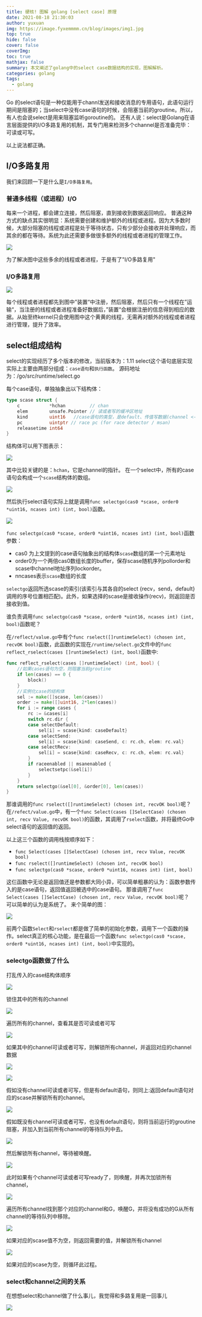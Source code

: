 ```yaml
---
title: 硬核! 图解 golang [select case] 原理
date: 2021-08-18 21:30:03
author: yuxuan
img: https://image.fyxemmmm.cn/blog/images/img1.jpg
top: true
hide: false
cover: false
coverImg: 
toc: true
mathjax: false
summary: 本文阐述了golang中的select case数据结构的实现，图解解析。
categories: golang
tags:
  - golang
---
```


Go 的select语句是一种仅能用于channl发送和接收消息的专用语句，此语句运行期间是阻塞的；当select中没有case语句的时候，会阻塞当前的groutine。所以，有人也会说select是用来阻塞监听goroutine的。
 还有人说：select是Golang在语言层面提供的I/O多路复用的机制，其专门用来检测多个channel是否准备完毕：可读或可写。

以上说法都正确。



## I/O多路复用

我们来回顾一下是什么是`I/O多路复用`。

### 普通多线程（或进程）I/O

每来一个进程，都会建立连接，然后阻塞，直到接收到数据返回响应。
 普通这种方式的缺点其实很明显：系统需要创建和维护额外的线程或进程。因为大多数时候，大部分阻塞的线程或进程是处于等待状态，只有少部分会接收并处理响应，而其余的都在等待。系统为此还需要多做很多额外的线程或者进程的管理工作。

![](https://image.fyxemmmm.cn/blog/images/%E8%B5%84%E6%BA%90/select1.webp)

为了解决图中这些多余的线程或者进程，于是有了"I/O多路复用"

### I/O多路复用

![](https://image.fyxemmmm.cn/blog/images/%E8%B5%84%E6%BA%90/select2.webp)

每个线程或者进程都先到图中”装置“中注册，然后阻塞，然后只有一个线程在”运输“，当注册的线程或者进程准备好数据后，”装置“会根据注册的信息得到相应的数据。从始至终kernel只会使用图中这个黄黄的线程，无需再对额外的线程或者进程进行管理，提升了效率。

## select组成结构

select的实现经历了多个版本的修改，当前版本为：1.11
 select这个语句底层实现实际上主要由两部分组成：`case语句`和`执行函数`。
 源码地址为：/go/src/runtime/select.go

每个case语句，单独抽象出以下结构体：



```go
type scase struct {
    c           *hchan         // chan
    elem        unsafe.Pointer // 读或者写的缓冲区地址
    kind        uint16   //case语句的类型，是default、传值写数据(channel <-) 还是  取值读数据(<- channel)
    pc          uintptr // race pc (for race detector / msan)
    releasetime int64
}
```

结构体可以用下图表示：



![](https://image.fyxemmmm.cn/blog/images/%E8%B5%84%E6%BA%90/select3.webp)



 其中比较关键的是：`hchan`，它是channel的指针。
 在一个select中，所有的case语句会构成一个`scase`结构体的数组。



![](https://image.fyxemmmm.cn/blog/images/%E8%B5%84%E6%BA%90/select4.webp)



然后执行select语句实际上就是调用`func selectgo(cas0 *scase, order0 *uint16, ncases int) (int, bool)`函数。

![](https://image.fyxemmmm.cn/blog/images/%E8%B5%84%E6%BA%90/select5.webp)



`func selectgo(cas0 *scase, order0 *uint16, ncases int) (int, bool)`函数参数：

- cas0 为上文提到的case语句抽象出的结构体`scase`数组的第一个元素地址
- order0为一个两倍cas0数组长度的buffer，保存scase随机序列pollorder和scase中channel地址序列lockorder。
- nncases表示`scase`数组的长度

`selectgo`返回所选scase的索引(该索引与其各自的select {recv，send，default}调用的序号位置相匹配)。此外，如果选择的scase是接收操作(recv)，则返回是否接收到值。

谁负责调用`func selectgo(cas0 *scase, order0 *uint16, ncases int) (int, bool)`函数呢？

在`/reflect/value.go`中有个`func rselect([]runtimeSelect) (chosen int, recvOK bool)`函数，此函数的实现在`/runtime/select.go`文件中的`func reflect_rselect(cases []runtimeSelect) (int, bool)`函数中:



```go
func reflect_rselect(cases []runtimeSelect) (int, bool) { 
    //如果cases语句为空，则阻塞当前groutine
    if len(cases) == 0 {
        block()
    }
    //实例化case的结构体
    sel := make([]scase, len(cases))
    order := make([]uint16, 2*len(cases))
    for i := range cases {
        rc := &cases[i]
        switch rc.dir {
        case selectDefault:
            sel[i] = scase{kind: caseDefault}
        case selectSend:
            sel[i] = scase{kind: caseSend, c: rc.ch, elem: rc.val}
        case selectRecv:
            sel[i] = scase{kind: caseRecv, c: rc.ch, elem: rc.val}
        }
        if raceenabled || msanenabled {
            selectsetpc(&sel[i])
        }
    }
    return selectgo(&sel[0], &order[0], len(cases))
}
```

那谁调用的`func rselect([]runtimeSelect) (chosen int, recvOK bool)`呢？
 在`/refect/value.go`中，有一个`func Select(cases []SelectCase) (chosen int, recv Value, recvOK bool)`的函数，其调用了`rselect`函数，并将最终Go中select语句的返回值的返回。

以上这三个函数的调用栈按顺序如下：

- `func Select(cases []SelectCase) (chosen int, recv Value, recvOK bool)`
- `func rselect([]runtimeSelect) (chosen int, recvOK bool)`
- `func selectgo(cas0 *scase, order0 *uint16, ncases int) (int, bool)`

这仨函数中无论是返回值还是参数都大同小异，可以简单粗暴的认为：函数参数传入的是case语句，返回值返回被选中的case语句。
 那谁调用了`func Select(cases []SelectCase) (chosen int, recv Value, recvOK bool)`呢？
 可以简单的认为是系统了。
 来个简单的图：

![](https://image.fyxemmmm.cn/blog/images/%E8%B5%84%E6%BA%90/select6.webp)

前两个函数`Select`和`rselect`都是做了简单的初始化参数，调用下一个函数的操作。select真正的核心功能，是在最后一个函数`func selectgo(cas0 *scase, order0 *uint16, ncases int) (int, bool)`中实现的。

### selectgo函数做了什么

打乱传入的case结构体顺序

![](https://image.fyxemmmm.cn/blog/images/%E8%B5%84%E6%BA%90/select7.webp)



锁住其中的所有的channel



![](https://image.fyxemmmm.cn/blog/images/%E8%B5%84%E6%BA%90/select8.webp)



遍历所有的channel，查看其是否可读或者可写

![](https://image.fyxemmmm.cn/blog/images/%E8%B5%84%E6%BA%90/select9.webp)



如果其中的channel可读或者可写，则解锁所有channel，并返回对应的channel数据

![](https://image.fyxemmmm.cn/blog/images/%E8%B5%84%E6%BA%90/select10.webp)



![](https://image.fyxemmmm.cn/blog/images/%E8%B5%84%E6%BA%90/select11.webp)



假如没有channel可读或者可写，但是有default语句，则同上:返回default语句对应的scase并解锁所有的channel。

![](https://image.fyxemmmm.cn/blog/images/%E8%B5%84%E6%BA%90/select11.webp)



假如既没有channel可读或者可写，也没有default语句，则将当前运行的groutine阻塞，并加入到当前所有channel的等待队列中去。

![](https://image.fyxemmmm.cn/blog/images/%E8%B5%84%E6%BA%90/select12.webp)



然后解锁所有channel，等待被唤醒。



![](https://image.fyxemmmm.cn/blog/images/%E8%B5%84%E6%BA%90/select13.webp)



此时如果有个channel可读或者可写ready了，则唤醒，并再次加锁所有channel，



![](https://image.fyxemmmm.cn/blog/images/%E8%B5%84%E6%BA%90/select14.webp)



遍历所有channel找到那个对应的channel和G，唤醒G，并将没有成功的G从所有channel的等待队列中移除。

![](https://image.fyxemmmm.cn/blog/images/%E8%B5%84%E6%BA%90/select15.webp)



如果对应的scase值不为空，则返回需要的值，并解锁所有channel

![](https://image.fyxemmmm.cn/blog/images/%E8%B5%84%E6%BA%90/select16.webp)



如果对应的scase为空，则循环此过程。

### select和channel之间的关系

在想想select和channel做了什么事儿，我觉得和多路复用是一回事儿

![](https://image.fyxemmmm.cn/blog/images/%E8%B5%84%E6%BA%90/select17.webp)

